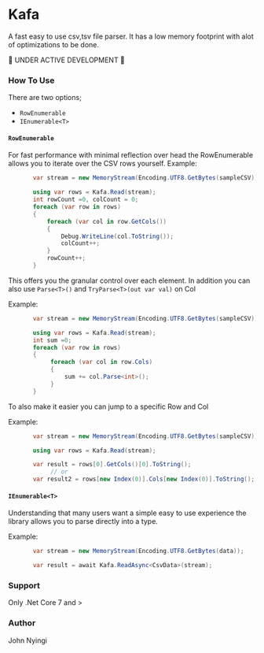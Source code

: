 # Kafa
A fast easy to use csv,tsv file parser. It has a low memory footprint with alot of optimizations to be done.

🚧 UNDER ACTIVE DEVELOPMENT 🚧
### How To Use
There are two options;
- `RowEnumerable`
- `IEnumerable<T>`

#### `RowEnumerable`
For fast performance with minimal reflection over head the RowEnumerable allows you to iterate over the CSV rows yourself.
Example:
```c#
       var stream = new MemoryStream(Encoding.UTF8.GetBytes(sampleCSV));

       using var rows = Kafa.Read(stream);
       int rowCount =0, colCount = 0;
       foreach (var row in rows)
       {
           foreach (var col in row.GetCols())
           {
               Debug.WriteLine(col.ToString());
               colCount++;
           }
           rowCount++;
       }
```

This offers you the granular control over each element. In addition you can also use `Parse<T>()` and `TryParse<T>(out var val)` on Col

Example:
```c#
       var stream = new MemoryStream(Encoding.UTF8.GetBytes(sampleCSV));

       using var rows = Kafa.Read(stream);
       int sum =0;
       foreach (var row in rows)
       {
            foreach (var col in row.Cols)
            {
                sum += col.Parse<int>();
            }
       }
```

To also make it easier you can jump to a specific Row and Col

Example:
```c#
       var stream = new MemoryStream(Encoding.UTF8.GetBytes(sampleCSV));

       using var rows = Kafa.Read(stream);

       var result = rows[0].GetCols()[0].ToString();
            // or
       var result2 = rows[new Index(0)].Cols[new Index(0)].ToString();
```
#### `IEnumerable<T>`
Understanding that many users want a simple easy to use experience the library allows
you to parse directly into a type.

Example:
```c#
       var stream = new MemoryStream(Encoding.UTF8.GetBytes(data));

       var result = await Kafa.ReadAsync<CsvData>(stream);
```
### Support
Only .Net Core 7 and >
### Author
John Nyingi
